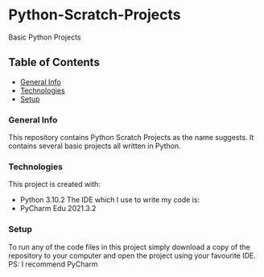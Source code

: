 # Python-Scratch-Projects
Basic Python Projects
## Table of Contents
* [General Info](#general-info)
* [Technologies](#technologies)
* [Setup](#setup)
### General Info
This repository contains Python Scratch Projects as the name suggests. It contains several basic projects all written in Python.
### Technologies
This project is created with:
* Python 3.10.2 
The IDE which I use to write my code is:
* PyCharm Edu 2021.3.2
### Setup 
To run any of the code files in this project simply download a copy of the repository to your computer and open the project using your favourite IDE. 
PS: I recommend PyCharm 
